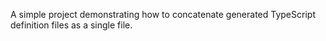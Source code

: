A simple project demonstrating how to concatenate generated TypeScript
definition files as a single file.
